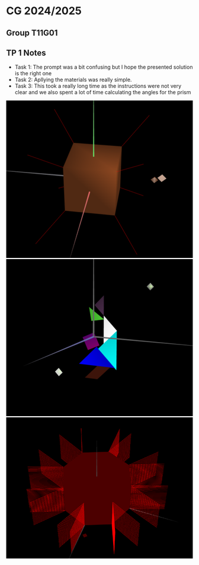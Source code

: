 # CG 2024/2025

## Group T11G01

## TP 1 Notes

- Task 1: The prompt was a bit confusing but I hope the presented solution is the right one
- Task 2: Apllying the materials was really simple.
- Task 3: This took a really long time as the instructions were not very clear and we also spent a lot of time calculating the angles for the prism

![alt text](screenshots/cg-t11g01-tp3-1.png)
![alt text](screenshots/cg-t11g01-tp3-2.png)
![alt text](screenshots/cg-t11g01-tp3-3.png)